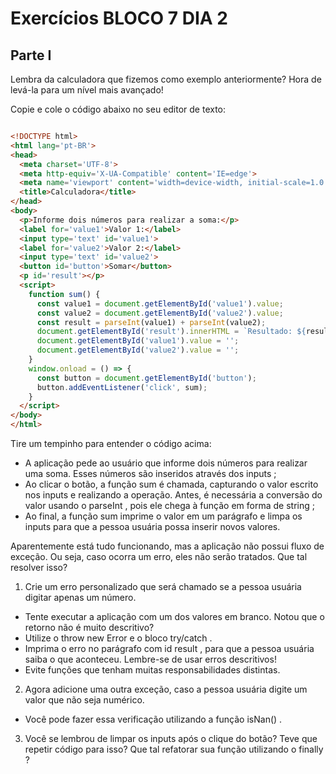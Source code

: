 
# Exercícios BLOCO 7 DIA 2

## Parte I
Lembra da calculadora que fizemos como exemplo anteriormente? Hora de levá-la para um nível mais avançado!

Copie e cole o código abaixo no seu editor de texto:




```html 

<!DOCTYPE html>
<html lang='pt-BR'>
<head>
  <meta charset='UTF-8'>
  <meta http-equiv='X-UA-Compatible' content='IE=edge'>
  <meta name='viewport' content='width=device-width, initial-scale=1.0'>
  <title>Calculadora</title>
</head>
<body>
  <p>Informe dois números para realizar a soma:</p>
  <label for='value1'>Valor 1:</label>
  <input type='text' id='value1'>
  <label for='value2'>Valor 2:</label>
  <input type='text' id='value2'>
  <button id='button'>Somar</button>
  <p id='result'></p>
  <script>
    function sum() {
      const value1 = document.getElementById('value1').value;
      const value2 = document.getElementById('value2').value;
      const result = parseInt(value1) + parseInt(value2);
      document.getElementById('result').innerHTML = `Resultado: ${result}`;
      document.getElementById('value1').value = '';
      document.getElementById('value2').value = '';
    }
    window.onload = () => {
      const button = document.getElementById('button');
      button.addEventListener('click', sum);
    }
  </script>
</body>
</html>
```






Tire um tempinho para entender o código acima:
* A aplicação pede ao usuário que informe dois números para realizar uma soma. Esses números são inseridos através dos inputs ;
* Ao clicar o botão, a função sum é chamada, capturando o valor escrito nos inputs e realizando a operação. Antes, é necessária a conversão do valor usando o parseInt , pois ele chega à função em forma de string ;
* Ao final, a função sum imprime o valor em um parágrafo e limpa os inputs para que a pessoa usuária possa inserir novos valores.

Aparentemente está tudo funcionando, mas a aplicação não possui fluxo de exceção. Ou seja, caso ocorra um erro, eles não serão tratados. Que tal resolver isso?
1. Crie um erro personalizado que será chamado se a pessoa usuária digitar apenas um número.
* Tente executar a aplicação com um dos valores em branco. Notou que o retorno não é muito descritivo?
* Utilize o throw new Error e o bloco try/catch .
* Imprima o erro no parágrafo com id result , para que a pessoa usuária saiba o que aconteceu. Lembre-se de usar erros descritivos!
* Evite funções que tenham muitas responsabilidades distintas.

2. Agora adicione uma outra exceção, caso a pessoa usuária digite um valor que não seja numérico.
* Você pode fazer essa verificação utilizando a função isNan() .

3. Você se lembrou de limpar os inputs após o clique do botão? Teve que repetir código para isso? Que tal refatorar sua função utilizando o finally ?

